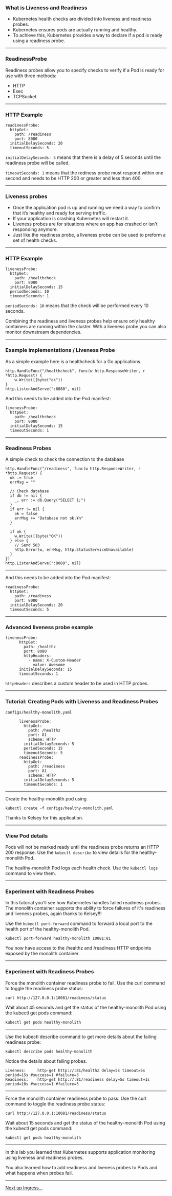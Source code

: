 ### What is Liveness and Readiness

* Kubernetes health checks are divided into liveness and readiness probes.
* Kubernetes ensures pods are actually running and healthy.
* To achieve this, Kubernetes provides a way to declare if a pod is ready using a readiness probe.

----

### ReadinessProbe

Readiness probes allow you to specify checks to verify if a Pod is ready for use with three methods:
* HTTP
* Exec
* TCPSocket

----

### HTTP Example

```
readinessProbe:
  httpGet:
    path: /readiness
    port: 8080
  initialDelaySeconds: 20
  timeoutSeconds: 5
```
`initialDelaySeconds: 5` means that there is a delay of 5 seconds until the readiness probe will be called.

`timeoutSeconds: 1` means that the rediness probe must respond within one second and needs to be HTTP 200 or greater and less than 400.

----

### Liveness probes

* Once the application pod is up and running we need a way to confirm that it’s healthy and ready for serving traffic.
* If your application is crashing Kubernetes will restart it.
* Liveness probes are for situations where an app has crashed or isn't responding anymore.
* Just like the readiness probe, a liveness probe can be used to preform a set of health checks.

----

### HTTP Example

```
livenessProbe:
  httpGet:
    path: /healthcheck
    port: 8080
  initialDelaySeconds: 15
  periodSeconds: 10
  timeoutSeconds: 1
```

`periodSeconds: 10` means that the check will be performed every 10 seconds.

Combining the readiness and liveness probes help ensure only healthy containers are running within the cluster. With a liveness probe you can also monitor downstream dependencies.

----

### Example implementations / Liveness Probe

As a simple example here is a healthcheck for a Go applications.

```
http.HandleFunc("/healthcheck", func(w http.ResponseWriter, r *http.Request) {
    w.Write([]byte("ok"))
}
http.ListenAndServe(":8080", nil)
```

And this needs to be added into the Pod manifest:
```
livenessProbe:
  httpGet:
    path: /healthcheck
    port: 8080
  initialDelaySeconds: 15
  timeoutSeconds: 1
```

----

### Readiness Probes

A simple check to check the connection to the database

```
http.HandleFunc("/readiness", func(w http.ResponseWriter, r *http.Request) {
  ok := true
  errMsg = ""

  // Check database
  if db != nil {
    _, err := db.Query("SELECT 1;")
  }
  if err != nil {
    ok = false
    errMsg += "Database not ok.¥n"
  }

  if ok {
    w.Write([]byte("OK"))
  } else {
    // Send 503
    http.Error(w, errMsg, http.StatusServiceUnavailable)
  }
})
http.ListenAndServe(":8080", nil)
```

----

And this needs to be added into the Pod manifest:

```
readinessProbe:
  httpGet:
    path: /readiness
    port: 8080
  initialDelaySeconds: 20
  timeoutSeconds: 5
```

----

### Advanced liveness probe example

```
livenessProbe:
      httpGet:
        path: /healthz
        port: 8080
        httpHeaders:
          - name: X-Custom-Header
            value: Awesome
      initialDelaySeconds: 15
      timeoutSeconds: 1
```

`httpHeaders` describes a custom header to be used in HTTP probes.

----

### Tutorial: Creating Pods with Liveness and Readiness Probes

`configs/healthy-monolith.yaml`

```
      livenessProbe:
        httpGet:
          path: /healthz
          port: 81
          scheme: HTTP
        initialDelaySeconds: 5
        periodSeconds: 15
        timeoutSeconds: 5
      readinessProbe:
        httpGet:
          path: /readiness
          port: 81
          scheme: HTTP
        initialDelaySeconds: 5
        timeoutSeconds: 1
```

----

Create the healthy-monolith pod using
```
kubectl create -f configs/healthy-monolith.yaml
```

Thanks to Kelsey for this application.

----

### View Pod details

Pods will not be marked ready until the readiness probe returns an HTTP 200 response. Use the `kubectl describe` to view details for the healthy-monolith Pod.

The healthy-monolith Pod logs each health check. Use the `kubectl logs` command to view them.

----

### Experiment with Readiness Probes

In this tutorial you'll see how Kubernetes handles failed readiness probes. The monolith container supports the ability to force failures of it's readiness and liveness probes, again thanks to Kelsey!!!

Use the `kubectl port-forward` command to forward a local port to the health port of the healthy-monolith Pod.

```
kubectl port-forward healthy-monolith 10081:81
```
You now have access to the /healthz and /readiness HTTP endpoints exposed by the monolith container.

----

### Experiment with Readiness Probes

Force the monolith container readiness probe to fail. Use the curl command to toggle the readiness probe status:

```
curl http://127.0.0.1:10081/readiness/status
```

Wait about 45 seconds and get the status of the healthy-monolith Pod using the kubectl get pods command:

```
kubectl get pods healthy-monolith
```

----

Use the kubectl describe command to get more details about the failing readiness probe:

```
kubectl describe pods healthy-monolith
```

Notice the details about failing probes.

```
Liveness:     http-get http://:81/healthz delay=5s timeout=5s period=15s #success=1 #failure=3
Readiness:    http-get http://:81/readiness delay=5s timeout=1s period=10s #success=1 #failure=3
```

----

Force the monolith container readiness probe to pass. Use the curl command to toggle the readiness probe status:

```
curl http://127.0.0.1:10081/readiness/status
```
Wait about 15 seconds and get the status of the healthy-monolith Pod using the kubectl get pods command:

```
kubectl get pods healthy-monolith
```

----

In this lab you learned that Kubernetes supports application monitoring using liveness and readiness probes. 

You also learned how to add readiness and liveness probes to Pods and what happens when probes fail.

----

[Next up Ingress...](../04_ingress.md)
